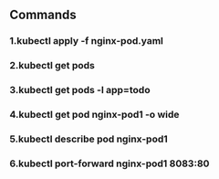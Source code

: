 ## Commands

### 1.kubectl apply -f nginx-pod.yaml
### 2.kubectl get pods
### 3.kubectl get pods -l app=todo
### 4.kubectl get pod nginx-pod1 -o wide
### 5.kubectl describe pod nginx-pod1
### 6.kubectl port-forward nginx-pod1 8083:80
